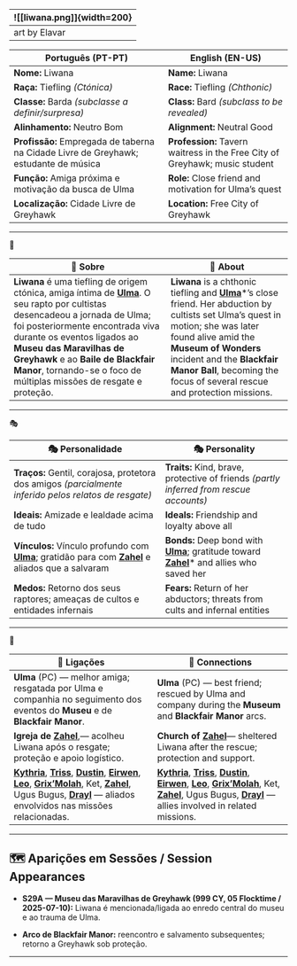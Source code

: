 

| ![[liwana.png]]{width=200} |
| -------------------------- |
| art by Elavar              |

|**Português (PT-PT)**|**English (EN-US)**|
|---|---|
|**Nome:** Liwana|**Name:** Liwana|
|**Raça:** Tiefling _(Ctónica)_|**Race:** Tiefling _(Chthonic)_|
|**Classe:** Barda _(subclasse a definir/surpresa)_|**Class:** Bard _(subclass to be revealed)_|
|**Alinhamento:** Neutro Bom|**Alignment:** Neutral Good|
|**Profissão:** Empregada de taberna na Cidade Livre de Greyhawk; estudante de música|**Profession:** Tavern waitress in the Free City of Greyhawk; music student|
|**Função:** Amiga próxima e motivação da busca de Ulma|**Role:** Close friend and motivation for Ulma’s quest|
|**Localização:** Cidade Livre de Greyhawk|**Location:** Free City of Greyhawk|

---
📖 

| 📖 Sobre                                                                                                                                                                                                                                                                                                                                           | 📖 About                                                                                                                                                                                                                                                                                           |
| -------------------------------------------------------------------------------------------------------------------------------------------------------------------------------------------------------------------------------------------------------------------------------------------------------------------------------------------------- | -------------------------------------------------------------------------------------------------------------------------------------------------------------------------------------------------------------------------------------------------------------------------------------------------- |
| **Liwana** é uma tiefling de origem ctónica, amiga íntima de **[Ulma](docs/pc/-/pc_ulma.md)**. O seu rapto por cultistas desencadeou a jornada de Ulma; foi posteriormente encontrada viva durante os eventos ligados ao **Museu das Maravilhas de Greyhawk** e ao **Baile de Blackfair Manor**, tornando-se o foco de múltiplas missões de resgate e proteção. | **Liwana** is a chthonic tiefling and **[Ulma](docs/pc/-/pc_ulma.md)***’s close friend. Her abduction by cultists set Ulma’s quest in motion; she was later found alive amid the **Museum of Wonders** incident and the **Blackfair Manor Ball**, becoming the focus of several rescue and protection missions. |

---
🎭 

| 🎭 Personalidade                                                                                                         | 🎭 Personality                                                                                                  |
| ------------------------------------------------------------------------------------------------------------------------ | --------------------------------------------------------------------------------------------------------------- |
| **Traços:** Gentil, corajosa, protetora dos amigos _(parcialmente inferido pelos relatos de resgate)_                    | **Traits:** Kind, brave, protective of friends _(partly inferred from rescue accounts)_                         |
| **Ideais:** Amizade e lealdade acima de tudo                                                                             | **Ideals:** Friendship and loyalty above all                                                                    |
| **Vínculos:** Vínculo profundo com **[Ulma](docs/pc/-/pc_ulma.md)**; gratidão para com **[Zahel](pc_zahel)** e aliados que a salvaram | **Bonds:** Deep bond with **[Ulma](docs/pc/-/pc_ulma.md)**; gratitude toward **[Zahel](pc_zahel)*** and allies who saved her |
| **Medos:** Retorno dos seus raptores; ameaças de cultos e entidades infernais                                            | **Fears:** Return of her abductors; threats from cults and infernal entities                                    |

---
🔗

| 🔗 Ligações                                                                                                                                                                                                                                                                              | 🔗 Connections                                                                                                                                                                                                                                                                   |
| ---------------------------------------------------------------------------------------------------------------------------------------------------------------------------------------------------------------------------------------------------------------------------------------- | -------------------------------------------------------------------------------------------------------------------------------------------------------------------------------------------------------------------------------------------------------------------------------- |
| **Ulma** (PC) — melhor amiga; resgatada por Ulma e companhia no seguimento dos eventos do **Museu** e de **Blackfair Manor**.                                                                                                                                                            | **Ulma** (PC) — best friend; rescued by Ulma and company during the **Museum** and **Blackfair Manor** arcs.                                                                                                                                                                     |
| **Igreja de [Zahel](pc_zahel)**,— acolheu Liwana após o resgate; proteção e apoio logístico.                                                                                                                                                                                             | **Church of [Zahel](pc_zahel)**— sheltered Liwana after the rescue; protection and support.                                                                                                                                                                                      |
| **[Kythria](kythria)**, **[Triss](docs/pc/-/pc_triss_merril.md)**, **[Dustin](pc_dustin_thorne)**, **[Eirwen](pc_eirwen)**, **[Leo](pc_leo)**, **[Grix’Molah](docs/pc/-/pc_grix_molah.md)**, Ket, **[Zahel](pc_zahel)**, Ugus Bugus, **[Drayl](pc_drayl_bharash)** — aliados envolvidos nas missões relacionadas. | **[Kythria](kythria)**, **[Triss](docs/pc/-/pc_triss_merril.md)**, **[Dustin](pc_dustin_thorne)**, **[Eirwen](pc_eirwen)**, **[Leo](pc_leo)**, **[Grix’Molah](docs/pc/-/pc_grix_molah.md)**, Ket, **[Zahel](pc_zahel)**, Ugus Bugus, **[Drayl](pc_drayl_bharash)** — allies involved in related missions. |

---

## 🗺️ Aparições em Sessões / Session Appearances

- **S29A — Museu das Maravilhas de Greyhawk (999 CY, 05 Flocktime / 2025-07-10):** Liwana é mencionada/ligada ao enredo central do museu e ao trauma de Ulma.
    
- **Arco de Blackfair Manor:** reencontro e salvamento subsequentes; retorno a Greyhawk sob proteção.
    

---
